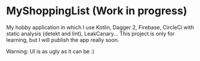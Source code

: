 # MyShoppingList (Work in progress)

My hobby application in which I use Kotlin, Dagger 2, Firebase, CircleCi with static analysis (detekt and lint), LeakCanary...
This project is only for learning, but I will publish the app really soon. 

Warning: UI is as ugly as it can be :)
